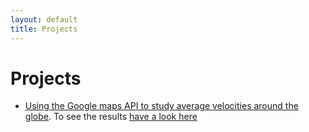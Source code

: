 ```yaml
---
layout: default
title: Projects
---
```


# Projects

* [Using the Google maps API to study average velocities around the 
   globe](https://github.com/ga7g08/GoogleMapsAPI_experiment).
   To see the results [have a look here](https://github.com/ga7g08/GoogleMapsAPI_experiment/blob/master/Results.md)
